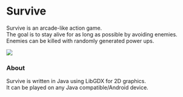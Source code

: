 # Survive

Survive is an arcade-like action game.  
The goal is to stay alive for as long as possible by avoiding enemies.  
Enemies can be killed with randomly generated power ups.

![](https://github.com/WeomuCat/Survive/blob/master/img/Survive.png)

### About

Survive is written in Java using LibGDX for 2D graphics.  
It can be played on any Java compatible/Android device.
